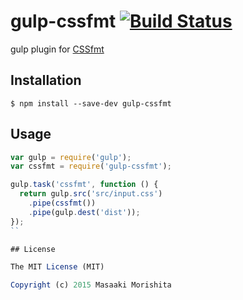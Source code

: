 # gulp-cssfmt [![Build Status](https://travis-ci.org/morishitter/gulp-cssfmt.svg)](https://travis-ci.org/morishitter/gulp-cssfmt)

gulp plugin for [CSSfmt](https://github.com/morishitter/cssfmt)

## Installation

```shell
$ npm install --save-dev gulp-cssfmt
```

## Usage

```js
var gulp = require('gulp');
var cssfmt = require('gulp-cssfmt');

gulp.task('cssfmt', function () {
  return gulp.src('src/input.css')
    .pipe(cssfmt())
    .pipe(gulp.dest('dist'));
});
``

## License

The MIT License (MIT)

Copyright (c) 2015 Masaaki Morishita
